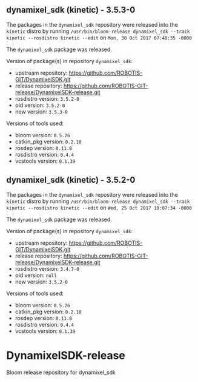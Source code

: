 ## dynamixel_sdk (kinetic) - 3.5.3-0

The packages in the `dynamixel_sdk` repository were released into the `kinetic` distro by running `/usr/bin/bloom-release dynamixel_sdk --track kinetic --rosdistro kinetic --edit` on `Mon, 30 Oct 2017 07:48:35 -0000`

The `dynamixel_sdk` package was released.

Version of package(s) in repository `dynamixel_sdk`:

- upstream repository: https://github.com/ROBOTIS-GIT/DynamixelSDK.git
- release repository: https://github.com/ROBOTIS-GIT-release/DynamixelSDK-release.git
- rosdistro version: `3.5.2-0`
- old version: `3.5.2-0`
- new version: `3.5.3-0`

Versions of tools used:

- bloom version: `0.5.26`
- catkin_pkg version: `0.2.10`
- rosdep version: `0.11.8`
- rosdistro version: `0.4.4`
- vcstools version: `0.1.39`


## dynamixel_sdk (kinetic) - 3.5.2-0

The packages in the `dynamixel_sdk` repository were released into the `kinetic` distro by running `/usr/bin/bloom-release dynamixel_sdk --track kinetic --rosdistro kinetic --edit` on `Wed, 25 Oct 2017 10:07:34 -0000`

The `dynamixel_sdk` package was released.

Version of package(s) in repository `dynamixel_sdk`:

- upstream repository: https://github.com/ROBOTIS-GIT/DynamixelSDK.git
- release repository: https://github.com/ROBOTIS-GIT-release/DynamixelSDK-release.git
- rosdistro version: `3.4.7-0`
- old version: `null`
- new version: `3.5.2-0`

Versions of tools used:

- bloom version: `0.5.26`
- catkin_pkg version: `0.2.10`
- rosdep version: `0.11.8`
- rosdistro version: `0.4.4`
- vcstools version: `0.1.39`


# DynamixelSDK-release
Bloom release repository for dynamixel_sdk
